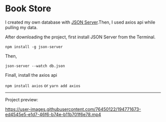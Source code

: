# Book Store

I created my own database with [JSON Server](https://github.com/typicode/json-server).Then, I used axios api while pulling my data.

After downloading the project, first install JSON Server from the Terminal. <br><br>
`npm install -g json-server`

Then, <br><br>
`json-server --watch db.json`

Finall, install the axios api <br><br>
`npm install axios` or `yarn add axios`
<hr>

Project preview:

https://user-images.githubusercontent.com/76450122/194771673-ed4545e5-e1d7-46f6-b74e-b11b701f6e78.mp4
